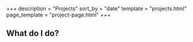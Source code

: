 +++
description = "Projects"
sort_by = "date"
template = "projects.html"
page_template = "project-page.html"
+++

## What do I do?
